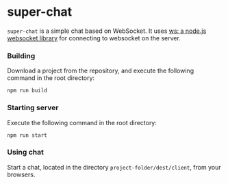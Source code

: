 # super-chat
`super-chat` is a simple chat based on WebSocket. It uses [ws: a node.js websocket library][ws]
for connecting to websocket on the server.

### Building

Download a project from the repository, and execute the following command in the root directory:
```
npm run build
```

### Starting server

Execute the following command in the root directory:
```
npm run start
```

### Using chat

Start a chat, located in the directory `project-folder/dest/client`, from your browsers.

[ws]: http://einaros.github.io/ws/